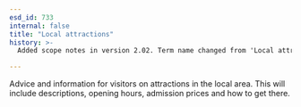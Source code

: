 ```yaml
---
esd_id: 733
internal: false
title: "Local attractions"
history: >-
  Added scope notes in version 2.02. Term name changed from 'Local attractions' to 'Tourism - local attractions - information' in version 3.00. Name changed to 'Local attractions' in version 4.00.

---
```


Advice and information for visitors on attractions in the local area.  This will include descriptions, opening hours, admission prices and how to get there.

